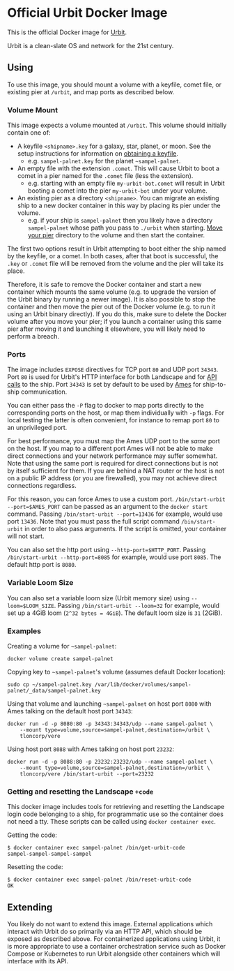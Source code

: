# Official Urbit Docker Image

This is the official Docker image for [Urbit](https://urbit.org).

Urbit is a clean-slate OS and network for the 21st century.

## Using

To use this image, you should mount a volume with a keyfile, comet file, or
existing pier at `/urbit`, and map ports as described below.

### Volume Mount

This image expects a volume mounted at `/urbit`. This volume should initially
contain one of:
- A keyfile `<shipname>.key` for a galaxy, star, planet, or moon. See the 
  setup instructions for information on
  [obtaining a keyfile](https://urbit.org/getting-started/get-id).
    - e.g. `sampel-palnet.key` for the planet `~sampel-palnet`.
- An empty file with the extension `.comet`. This will cause Urbit to boot a
  comet in a pier named for the `.comet` file (less the extension).
    - e.g. starting with an empty file `my-urbit-bot.comet` will result in Urbit
      booting a comet into the pier `my-urbit-bot` under your volume.
- An existing pier as a directory `<shipname>`. You can migrate an existing ship
  to a new docker container in this way by placing its pier under the volume.
    - e.g. if your ship is `sampel-palnet` then you likely have a directory
      `sampel-palnet` whose path you pass to `./urbit` when starting.
      [Move your pier](https://docs.urbit.org/user-manual/os/basics#moving-your-pier)
      directory to the volume and then start the container.

The first two options result in Urbit attempting to boot either the ship named
by the keyfile, or a comet. In both cases, after that boot is successful, the
`.key` or `.comet` file will be removed from the volume and the pier will take
its place.

Therefore, it is safe to remove the Docker container and start a new container
which mounts the same volume (e.g. to upgrade the version of the Urbit binary
by running a newer image). It is also possible to stop the container and then
move the pier out of the Docker volume (e.g. to run it using an Urbit binary
directly). If you do this, make sure to delete the Docker volume after you move
your pier; if you launch a container using this same pier after moving it and
launching it elsewhere, you will likely need to perform a breach.

### Ports

The image includes `EXPOSE` directives for TCP port `80` and UDP port `34343`.
Port `80` is used for Urbit's HTTP interface for both Landscape and for
[API calls](https://docs.urbit.org/build-on-urbit/tools/js-libs/http-api-guide)
to the ship. Port `34343` is set by default to be used by
[Ames](https://docs.urbit.org/urbit-os/kernel/ames) for ship-to-ship communication.

You can either pass the `-P` flag to docker to map ports directly to the
corresponding ports on the host, or map them individually with `-p` flags. For
local testing the latter is often convenient, for instance to remap port `80` to
an unprivileged port.

For best performance, you must map the Ames UDP port to the *same* port on the
host. If you map to a different port Ames will not be able to make direct
connections and your network performance may suffer somewhat. Note that using
the same port is required for direct connections but is not by itself sufficient
for them. If you are behind a NAT router or the host is not on a public IP
address (or you are firewalled), you may not achieve direct connections
regardless.

For this reason, you can force Ames to use a custom port.
`/bin/start-urbit --port=$AMES_PORT` can be passed as an argument to the
`docker start` command. Passing `/bin/start-urbit --port=13436` for example,
would use port `13436`. Note that you must pass the full script command
`/bin/start-urbit` in order to also pass arguments. If the script is omitted,
your container will not start.

You can also set the http port using `--http-port=$HTTP_PORT`. Passing
`/bin/start-urbit --http-port=8085` for example, would use port `8085`. The
default http port is `8080`.

### Variable Loom Size

You can also set a variable loom size (Urbit memory size) using
`--loom=$LOOM_SIZE`. Passing `/bin/start-urbit --loom=32` for example, would set
up a 4GiB loom (`2^32 bytes = 4GiB`). The default loom size is `31` (2GiB).

### Examples

Creating a volume for `~sampel-palnet`:
```
docker volume create sampel-palnet
```

Copying key to `~sampel-palnet`'s volume (assumes default Docker location):
```
sudo cp ~/sampel-palnet.key /var/lib/docker/volumes/sampel-palnet/_data/sampel-palnet.key
```

Using that volume and launching `~sampel-palnet` on host port `8080` with Ames
talking on the default host port `34343`:
```
docker run -d -p 8080:80 -p 34343:34343/udp --name sampel-palnet \
    --mount type=volume,source=sampel-palnet,destination=/urbit \
    tloncorp/vere
```

Using host port `8088` with Ames talking on host port `23232`:
```
docker run -d -p 8088:80 -p 23232:23232/udp --name sampel-palnet \
    --mount type=volume,source=sampel-palnet,destination=/urbit \
    tloncorp/vere /bin/start-urbit --port=23232
```

### Getting and resetting the Landscape `+code`

This docker image includes tools for retrieving and resetting the Landscape
login code belonging to a ship, for programmatic use so the container does not
need a tty. These scripts can be called using `docker container exec`.

Getting the code:
```
$ docker container exec sampel-palnet /bin/get-urbit-code
sampel-sampel-sampel-sampel
```

Resetting the code:
```
$ docker container exec sampel-palnet /bin/reset-urbit-code
OK
```

## Extending

You likely do not want to extend this image. External applications which
interact with Urbit do so primarily via an HTTP API, which should be exposed as
described above. For containerized applications using Urbit, it is more
appropriate to use a container orchestration service such as Docker Compose or
Kubernetes to run Urbit alongside other containers which will interface with its
API.
